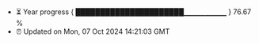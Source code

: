 - ⏳ Year progress { ██████████████████████▁▁▁▁▁▁▁▁ } 76.67 %
- ⏰ Updated on Mon, 07 Oct 2024 14:21:03 GMT

